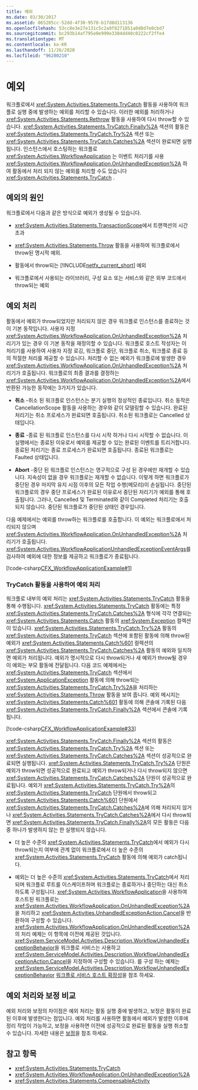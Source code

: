 ```yaml
---
title: 예외
ms.date: 03/30/2017
ms.assetid: 065205cc-52dd-4f30-9578-b17d8d113136
ms.openlocfilehash: 53cc8e3e27e131c5c2a9f8271851a0d8d7e0cbd7
ms.sourcegitcommit: bc293b14af795e0e999e3304dd40c0222cf2ffe4
ms.translationtype: MT
ms.contentlocale: ko-KR
ms.lasthandoff: 11/26/2020
ms.locfileid: "96280210"
---
```

# <a name="exceptions"></a>예외

워크플로에서 <xref:System.Activities.Statements.TryCatch> 활동을 사용하여 워크플로 실행 중에 발생하는 예외를 처리할 수 있습니다. 이러한 예외를 처리하거나 <xref:System.Activities.Statements.Rethrow> 활동을 사용하여 다시 throw할 수 있습니다. <xref:System.Activities.Statements.TryCatch.Finally%2A> 섹션의 활동은 <xref:System.Activities.Statements.TryCatch.Try%2A> 섹션 또는 <xref:System.Activities.Statements.TryCatch.Catches%2A> 섹션이 완료되면 실행됩니다. 인스턴스에서 호스팅하는 워크플로 <xref:System.Activities.WorkflowApplication> 는 이벤트 처리기를 사용 <xref:System.Activities.WorkflowApplication.OnUnhandledException%2A> 하 여 활동에서 처리 되지 않는 예외를 처리할 수도 있습니다 <xref:System.Activities.Statements.TryCatch> .  
  
## <a name="causes-of-exceptions"></a>예외의 원인  

 워크플로에서 다음과 같은 방식으로 예외가 생성될 수 있습니다.  
  
- <xref:System.Activities.Statements.TransactionScope>에서 트랜잭션의 시간 초과  
  
- <xref:System.Activities.Statements.Throw> 활동을 사용하여 워크플로에서 throw된 명시적 예외.  
  
- 활동에서 throw되는 [!INCLUDE[netfx_current_short](../../../includes/netfx-current-short-md.md)] 예외  
  
- 워크플로에서 사용되는 라이브러리, 구성 요소 또는 서비스와 같은 외부 코드에서 throw되는 예외  
  
## <a name="handling-exceptions"></a>예외 처리  

 활동에서 예외가 throw되었지만 처리되지 않은 경우 워크플로 인스턴스를 종료하는 것이 기본 동작입니다. 사용자 지정 <xref:System.Activities.WorkflowApplication.OnUnhandledException%2A> 처리기가 있는 경우 이 기본 동작을 재정의할 수 있습니다. 워크플로 호스트 작성자는 이 처리기를 사용하여 사용자 지정 로깅, 워크플로 중단, 워크플로 취소, 워크플로 종료 등의 적절한 처리를 제공할 수 있습니다.  처리할 수 없는 예외가 워크플로에 발생한 경우 <xref:System.Activities.WorkflowApplication.OnUnhandledException%2A> 처리기가 호출됩니다. 워크플로의 최종 결과를 결정하는 <xref:System.Activities.WorkflowApplication.OnUnhandledException%2A>에서 반환된 가능한 동작에는 3가지가 있습니다.  
  
- **취소** -취소 된 워크플로 인스턴스는 분기 실행의 정상적인 종료입니다. 취소 동작은 CancellationScope 활동을 사용하는 경우와 같이 모델링할 수 있습니다. 완료된 처리기는 취소 프로세스가 완료되면 호출됩니다. 취소된 워크플로는 Cancelled 상태입니다.  
  
- **종료** -종료 된 워크플로 인스턴스를 다시 시작 하거나 다시 시작할 수 없습니다.  이 실행에서는 종료된 이유로서 예외를 제공할 수 있는 완료된 이벤트를 트리거합니다. 종료된 처리기는 종료 프로세스가 완료되면 호출됩니다. 종료된 워크플로는 Faulted 상태입니다.  
  
- **Abort** -중단 된 워크플로 인스턴스는 영구적으로 구성 된 경우에만 재개할 수 있습니다.  지속성이 없을 경우 워크플로는 재개할 수 없습니다.  이렇게 하면 워크플로가 중단된 경우 마지막 유지 시점 이후의 모든 작업 수행(메모리)이 손실됩니다. 중단된 워크플로의 경우 중단 프로세스가 완료된 이유로서 중단된 처리기가 예외를 통해 호출됩니다. 그러나, Cancelled 및 Terminated와 같이 Completed 처리기는 호출되지 않습니다. 중단된 워크플로가 중단된 상태인 경우입니다.  
  
 다음 예제에서는 예외를 throw하는 워크플로를 호출합니다. 이 예외는 워크플로에서 처리되지 않으며 <xref:System.Activities.WorkflowApplication.OnUnhandledException%2A> 처리기가 호출됩니다. <xref:System.Activities.WorkflowApplicationUnhandledExceptionEventArgs>를 검사하여 예외에 대한 정보를 제공하고 워크플로가 종료됩니다.  
  
 [!code-csharp[CFX_WorkflowApplicationExample#1](~/samples/snippets/csharp/VS_Snippets_CFX/cfx_workflowapplicationexample/cs/program.cs#1)]  
  
### <a name="handling-exceptions-with-the-trycatch-activity"></a>TryCatch 활동을 사용하여 예외 처리  

 워크플로 내부의 예외 처리는 <xref:System.Activities.Statements.TryCatch> 활동을 통해 수행됩니다. <xref:System.Activities.Statements.TryCatch> 활동에는 특정 <xref:System.Activities.Statements.TryCatch.Catches%2A> 형식에 각각 연결되는 <xref:System.Activities.Statements.Catch> 활동의 <xref:System.Exception> 컬렉션이 있습니다. <xref:System.Activities.Statements.TryCatch.Try%2A> 활동의 <xref:System.Activities.Statements.TryCatch> 섹션에 포함된 활동에 의해 throw된 예외가 <xref:System.Activities.Statements.Catch%601> 컬렉션의 <xref:System.Activities.Statements.TryCatch.Catches%2A> 활동의 예외와 일치하면 예외가 처리됩니다. 예외가 명시적으로 다시 throw되거나 새 예외가 throw될 경우 이 예외는 부모 활동에 전달됩니다. 다음 코드 예제에서는 <xref:System.Activities.Statements.TryCatch> 섹션에서 <xref:System.ApplicationException> 활동에 의해 throw되는 <xref:System.Activities.Statements.TryCatch.Try%2A>을 처리하는 <xref:System.Activities.Statements.Throw> 활동을 보여 줍니다. 예외 메시지는 <xref:System.Activities.Statements.Catch%601> 활동에 의해 콘솔에 기록된 다음 <xref:System.Activities.Statements.TryCatch.Finally%2A> 섹션에서 콘솔에 기록됩니다.  
  
 [!code-csharp[CFX_WorkflowApplicationExample#33](~/samples/snippets/csharp/VS_Snippets_CFX/cfx_workflowapplicationexample/cs/program.cs#33)]  
  
 <xref:System.Activities.Statements.TryCatch.Finally%2A> 섹션의 활동은 <xref:System.Activities.Statements.TryCatch.Try%2A> 섹션 또는 <xref:System.Activities.Statements.TryCatch.Catches%2A> 섹션이 성공적으로 완료되면 실행됩니다. <xref:System.Activities.Statements.TryCatch.Try%2A> 단원은 예외가 throw되면 성공적으로 완료되고 예외가 throw되거나 다시 throw되지 않으면 <xref:System.Activities.Statements.TryCatch.Catches%2A> 단원이 성공적으로 완료됩니다. 예외가 <xref:System.Activities.Statements.TryCatch.Try%2A>의 <xref:System.Activities.Statements.TryCatch> 단원에서 throw되고 <xref:System.Activities.Statements.Catch%601> 단원에서 <xref:System.Activities.Statements.TryCatch.Catches%2A>에 의해 처리되지 않거나 <xref:System.Activities.Statements.TryCatch.Catches%2A>에서 다시 throw되면 <xref:System.Activities.Statements.TryCatch.Finally%2A>의 모든 활동은 다음 중 하나가 발생하지 않는 한 실행되지 않습니다.  
  
- 더 높은 수준의 <xref:System.Activities.Statements.TryCatch>에서 예외가 다시 throw되는지 여부에 관계 없이 워크플로에서 더 높은 수준의 <xref:System.Activities.Statements.TryCatch> 활동에 의해 예외가 catch됩니다.  
  
- 예외는 더 높은 수준의 <xref:System.Activities.Statements.TryCatch>에서 처리되며 워크플로 루트를 이스케이프하며 워크플로는 종료하거나 중단하는 대신 취소하도록 구성됩니다. <xref:System.Activities.WorkflowApplication>을 사용하여 호스트된 워크플로는 <xref:System.Activities.WorkflowApplication.OnUnhandledException%2A>을 처리하고 <xref:System.Activities.UnhandledExceptionAction.Cancel>을 반환하여 구성할 수 있습니다. <xref:System.Activities.WorkflowApplication.OnUnhandledException%2A>의 처리 예제는 이 항목에 이전에 제공된 것입니다. <xref:System.ServiceModel.Activities.Description.WorkflowUnhandledExceptionBehavior>을 워크플로 서비스는 사용하고 <xref:System.ServiceModel.Activities.Description.WorkflowUnhandledExceptionAction.Cancel>을 지정하여 구성할 수 있습니다. 를 구성 하는 예제는 <xref:System.ServiceModel.Activities.Description.WorkflowUnhandledExceptionBehavior> [워크플로 서비스 호스트 확장성](../wcf/feature-details/workflow-service-host-extensibility.md)을 참조 하세요.  
  
## <a name="exception-handling-versus-compensation"></a>예외 처리와 보정 비교  

 예외 처리와 보정의 차이점은 예외 처리는 활동 실행 중에 발생하고, 보정은 활동이 완료된 이후에 발생한다는 점입니다. 예외 처리를 사용하면 활동에서 예외가 발생한 이후에 정리 작업이 가능하고, 보정을 사용하면 이전에 성공적으로 완료된 활동을 실행 취소할 수 있습니다. 자세한 내용은 [보정](compensation.md)을 참조 하세요.  
  
## <a name="see-also"></a>참고 항목

- <xref:System.Activities.Statements.TryCatch>
- <xref:System.Activities.WorkflowApplication.OnUnhandledException%2A>
- <xref:System.Activities.Statements.CompensableActivity>
